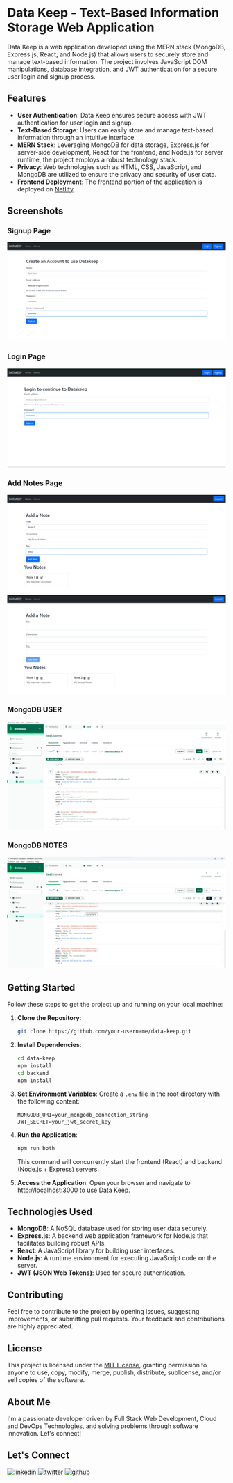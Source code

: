 # Data Keep - Text-Based Information Storage Web Application

Data Keep is a web application developed using the MERN stack (MongoDB, Express.js, React, and Node.js) that allows users to securely store and manage text-based information. The project involves JavaScript DOM manipulations, database integration, and JWT authentication for a secure user login and signup process.

## Features

- **User Authentication**: Data Keep ensures secure access with JWT authentication for user login and signup.
- **Text-Based Storage**: Users can easily store and manage text-based information through an intuitive interface.
- **MERN Stack**: Leveraging MongoDB for data storage, Express.js for server-side development, React for the frontend, and Node.js for server runtime, the project employs a robust technology stack.
- **Privacy**: Web technologies such as HTML, CSS, JavaScript, and MongoDB are utilized to ensure the privacy and security of user data.
- **Frontend Deployment**: The frontend portion of the application is deployed on [Netlify](https://datakeep-frontend.netlify.app/).

## Screenshots

### Signup Page
![Signup Page](./Assets/Screenshot%202024-01-10%20001111.png)

### Login Page
![Login Page](./Assets/Screenshot%202024-01-10%20001519.png)

### Add Notes Page
![Add Notes Page](./Assets/Screenshot%202024-01-10%20001405.png)
![Add Notes Page](./Assets/Screenshot%202024-01-10%20001442.png)

### MongoDB USER
![MongoDB USER](./Assets/Screenshot%202024-01-10%20001623.png)

### MongoDB NOTES
![MongoDB NOTES](./Assets/Screenshot%202024-01-10%20001638.png)

## Getting Started

Follow these steps to get the project up and running on your local machine:

1. **Clone the Repository**:
   ```bash
   git clone https://github.com/your-username/data-keep.git
   ```

2. **Install Dependencies**:
   ```bash
   cd data-keep
   npm install
   cd backend 
   npm install
   ```

3. **Set Environment Variables**:
   Create a `.env` file in the root directory with the following content:
   ```env
   MONGODB_URI=your_mongodb_connection_string
   JWT_SECRET=your_jwt_secret_key
   ```

4. **Run the Application**:
   ```bash
   npm run both
   ```

   This command will concurrently start the frontend (React) and backend (Node.js + Express) servers.

5. **Access the Application**:
   Open your browser and navigate to [http://localhost:3000](http://localhost:3000) to use Data Keep.

## Technologies Used

- **MongoDB**: A NoSQL database used for storing user data securely.
- **Express.js**: A backend web application framework for Node.js that facilitates building robust APIs.
- **React**: A JavaScript library for building user interfaces.
- **Node.js**: A runtime environment for executing JavaScript code on the server.
- **JWT (JSON Web Tokens)**: Used for secure authentication.

## Contributing

Feel free to contribute to the project by opening issues, suggesting improvements, or submitting pull requests. Your feedback and contributions are highly appreciated.

## License

This project is licensed under the [MIT License](LICENSE), granting permission to anyone to use, copy, modify, merge, publish, distribute, sublicense, and/or sell copies of the software.

## About Me

I'm a passionate developer driven by Full Stack Web Development, Cloud and DevOps Technologies, and solving problems through software innovation. Let's connect!

## Let's Connect
[![linkedin](https://img.shields.io/badge/linkedin-0A66C2?style=for-the-badge&logo=linkedin&logoColor=white)](https://www.linkedin.com/in/prince-prasad/)
[![twitter](https://img.shields.io/badge/twitter-1DA1F2?style=for-the-badge&logo=twitter&logoColor=white)](https://twitter.com/PRINCE__PRASAD)
[![github](https://img.shields.io/badge/github-3d4653?style=for-the-badge&logo=github&logoColor=white)](https://github.com/PRINCE-PRASAD)
